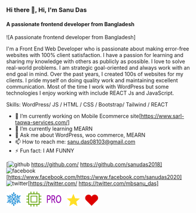 <img src="https://res.cloudinary.com/dwac7hlfp/image/upload/v1654200610/git%20images/web-developer_z5pat8.gif" alt="">

### Hi there 👋, Hi, I'm Sanu Das

#### A passionate frontend developer from Bangladesh
![A passionate frontend developer from Bangladesh]

I'm a Front End Web Developer who is passionate about making error-free websites with 100% client satisfaction. I have a passion for learning and sharing my knowledge with others as publicly as possible. I love to solve real-world problems. I am strategic goal-oriented and always work with an end goal in mind. Over the past years, I created 100s of websites for my clients. I pride myself on doing quality work and maintaining excellent communication. Most of the time I work with WordPress but some technologies I enjoy working with include REACT Js and JavaScript.  

Skills: WordPress/ JS / HTML / CSS / Bootstrap/ Tailwind / REACT 

- 🔭 I’m currently working on Mobile Ecommerce site[https://www.sarl-taqwa-services.com/] 
- 🌱 I’m currently learning MEARN 
- 💬 Ask me about WordPress, woo commerce, MEARN 
- 📫 How to reach me: sanu.das08103@gmail.com 
- ⚡ Fun fact: I AM FUNNY 


[<img src='https://cdn.jsdelivr.net/npm/simple-icons@3.0.1/icons/github.svg' alt='github' height='40' color='gray'> https://github.com/ https://github.com/sanudas2018]  
<img src='https://cdn.jsdelivr.net/npm/simple-icons@3.0.1/icons/facebook.svg' alt='facebook' height='40' color='green'> [https://www.facebook.com/https://www.facebook.com/sanudas2020] <img src='https://cdn.jsdelivr.net/npm/simple-icons@3.0.1/icons/twitter.svg' alt='twitter' height='40'>[https://twitter.com/ https://twitter.com/mbsanu_das]  

<a href='https://archiveprogram.github.com/'><img src='https://raw.githubusercontent.com/acervenky/animated-github-badges/master/assets/acbadge.gif' width='40' height='40'></a> <a href='https://docs.github.com/en/developers'><img src='https://raw.githubusercontent.com/acervenky/animated-github-badges/master/assets/devbadge.gif' width='40' height='40'></a> <a href='https://github.com/pricing'><img src='https://raw.githubusercontent.com/acervenky/animated-github-badges/master/assets/pro.gif' width='40' height='40'></a> <a href='https://stars.github.com/'><img src='https://raw.githubusercontent.com/acervenky/animated-github-badges/master/assets/starbadge.gif' width='35' height='35'></a> <a href='https://docs.github.com/en/github/supporting-the-open-source-community-with-github-sponsors'><img src='https://raw.githubusercontent.com/acervenky/animated-github-badges/master/assets/sponsorbadge.gif' width='35' height='35'></a> 


